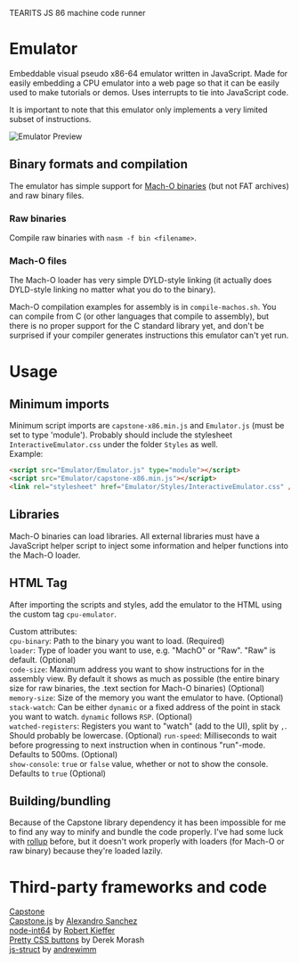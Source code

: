 TEARITS JS 86 machine code runner 
# Emulator
Embeddable visual pseudo x86-64 emulator written in JavaScript. Made for easily embedding a CPU emulator into a web page so that it can
be easily used to make tutorials or demos. Uses interrupts to tie into JavaScript code.   

It is important to note that this emulator only implements a very limited subset of instructions. 

![Emulator Preview](https://bordplate.no/learn-bof/emulator.png)

## Binary formats and compilation
The emulator has simple support for [Mach-O binaries](https://en.wikipedia.org/wiki/Mach-O) (but not FAT archives) and raw binary files.

### Raw binaries
Compile raw binaries with `nasm -f bin <filename>`.

### Mach-O files
The Mach-O loader has very simple DYLD-style linking (it actually does DYLD-style linking no matter what you do to the binary). 

Mach-O compilation examples for assembly is in `compile-machos.sh`. You can compile from C (or other languages that compile to assembly), but there is no proper support for the C standard library yet, and don't be surprised if your compiler generates instructions this emulator can't yet run. 

# Usage

## Minimum imports
Minimum script imports are `capstone-x86.min.js` and `Emulator.js` (must be set to type 'module'). Probably should include the stylesheet
`InteractiveEmulator.css` under the folder `Styles` as well.  
Example: 
```html
<script src="Emulator/Emulator.js" type="module"></script>
<script src="Emulator/capstone-x86.min.js"></script>
<link rel="stylesheet" href="Emulator/Styles/InteractiveEmulator.css" />
```

## Libraries
Mach-O binaries can load libraries. All external libraries must have a JavaScript helper script to inject some information and helper functions into the Mach-O loader. 

## HTML Tag
After importing the scripts and styles, add the emulator to the HTML using the custom tag `cpu-emulator`. 

Custom attributes:  
`cpu-binary`: Path to the binary you want to load. (Required)  
`loader`: Type of loader you want to use, e.g. "MachO" or "Raw". "Raw" is default. (Optional)  
`code-size`: Maximum address you want to show instructions for in the assembly view. By default it shows as much as possible (the entire binary size for raw binaries, the .text section for Mach-O binaries) (Optional)  
`memory-size`: Size of the memory you want the emulator to have. (Optional)  
`stack-watch`: Can be either `dynamic` or a fixed address of the point in stack you want to watch. `dynamic` follows `RSP`. (Optional)   
`watched-registers`: Registers you want to "watch" (add to the UI), split by `,`. Should probably be lowercase. (Optional)
`run-speed`: Milliseconds to wait before progressing to next instruction when in continous "run"-mode. Defaults to 500ms. (Optional)  
`show-console`: `true` or `false` value, whether or not to show the console. Defaults to `true` (Optional)

## Building/bundling
Because of the Capstone library dependency it has been impossible for me to find any way to minify and bundle the code properly. I've had some luck with [rollup](https://rollupjs.org/guide/en/) before, but it doesn't work properly with loaders (for Mach-O or raw binary) because they're loaded lazily. 

# Third-party frameworks and code
[Capstone](http://www.capstone-engine.org)  
[Capstone.js](https://github.com/AlexAltea/capstone.js) by [Alexandro Sanchez](https://github.com/AlexAltea)  
[node-int64](https://github.com/broofa/node-int64) by [Robert Kieffer](https://github.com/broofa)  
[Pretty CSS buttons](https://codepen.io/derekmorash/) by Derek Morash  
[js-struct](https://github.com/andrewimm/js-struct) by [andrewimm](https://github.com/andrewimm)
